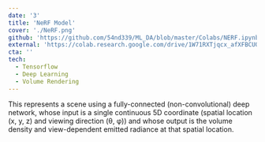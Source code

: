 ```yaml
---
date: '3'
title: 'NeRF Model'
cover: './NeRF.png'
github: 'https://github.com/54nd339/ML_DA/blob/master/Colabs/NERF.ipynb'
external: 'https://colab.research.google.com/drive/1W71RXTjqcx_afXFBCUOO3Oj308DWxpMC?usp=sharing'
cta: ''
tech:
  - Tensorflow
  - Deep Learning
  - Volume Rendering
---
```

This represents a scene using a fully-connected (non-convolutional) deep network, whose input is a single continuous 5D coordinate (spatial location (x, y, z) and viewing direction (θ, φ)) and whose output is the volume density and view-dependent emitted radiance at that spatial location.
